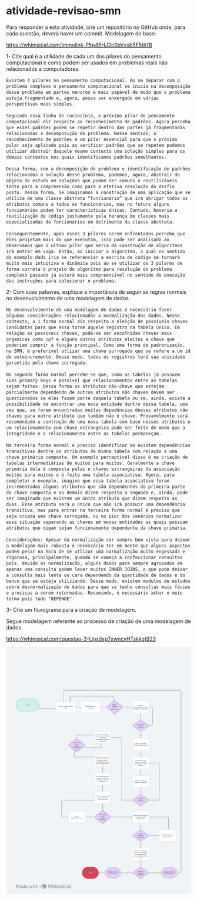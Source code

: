 # atividade-revisao-smn

Para responder a esta atividade, crie um repositório no GitHub onde, para cada questão, deverá haver um commit.
Modelagem de base:

https://whimsical.com/immolink-P5p45HJ2cSbVxsb5F5tKfB

1- Cite qual é a utilidade de cada um dos pilares do pensamento computacional e como podem ser usados em problemas reais não relacionados a computadores.

    Existem 4 pilares no pensamento computacional. Ao se deparar com o problema complexo o pensamento computacional se inicia na decomposição desse problema em partes menores e mais papável de modo que o problema esteja fragmentado e, agora, possa ser enxergado em várias perspectivas mais simples.

    Seguindo essa linha de raciocínio, o próximo pilar do pensamento computacional diz respeito ao reconhecimento de padrões. Agora perceba que esses padrões podem se repetir dentro das partes já fragmentadas relacionadas a decomposição do problema. Nesse sentido, o reconhecimento de padrões é um pilar essencial para que o próximo pilar seja aplicado pois ao verificar padrões que se repetem podemos utilizar abstrair daquele mesmo contexto uma solução simples para os demais contextos nos quais identificamos padrões semelhantes.

    Dessa forma, com a decomposição do problema e identificação de padrões relacionados a solução desse problema, podemos, agora, abstrair do objeto de estudo em soluções que podem ser comuns e reutilizáveis tanto para a compreensão como para a efetiva resolução do desfio posto. Dessa forma, Se imaginamos a construção de uma aplicação que se utiliza de uma classe abstrata “funcionário” que irá abrigar todos os atributos comuns a todos os funcionários, mas no futuro alguns funcionários podem ter características únicas. Contudo, haveria a reutilização de código justamente pela herança de classes mais especializadas de funcionários em detrimento da classe abstrata.
     
    Consequentemente, após esses 3 pilares serem enfrentados perceba que eles projetam mais do que executam, isso pode ser analisado ao observamos que o ultimo pilar que seria da construção de algoritmos irá entrar em voga. Então, ao iniciar o algoritmo, o qual no sentido do exemplo dado iria se referenciar a escrita de código se tornará muito mais intuitiva e dinâmica pois ao se utilizar os 3 pilares de forma correta o projeto do algoritmo para resolução do problema complexo passado já estará mais compreensível no sentido de execução das instruções para solucionar o problema.


2- Com suas palavras, explique a importância de seguir as regras normais no desenvolvimento de uma modelagem de dados.

    No desenvolvimento de uma modelagem de dados é necessário fazer algumas considerações relacionadas a normalização dos dados. Nesse contexto, a 1 forma normal diz respeito a eleição de possíveis chaves candidatas para que essa torne aquele registro na tabela único. Em relação as possiveis chaves, pode-se ser escolhidas chaves mais organicas como cpf e alguns outros atributos eleitos a chave que poderiam cumprir a função principal. Como uma forma de padronização, na SMN, é preferível utlizar uma chave surrogada que se refere a um id de autoincremento. Desse modo, todos os registros terá sua unicidade garantida pela chave surrogada.  

    Na segunda forma normal percebe-se que, como as tabelas já possuem suas primary keys é possível que relacionamentos entre as tabelas sejam feitos. Dessa forma os atributos não-chave que estejam parcialmente dependendo de outros atributos não chaves devem ser questionados se eles fazem parte daquela tabela ou se, ainda, existe a possibilidade de encontrar uma nova entidade dentro dessa tabela, uma vez que, se forem encontradas muitas depedências desses atributos não chaves para outro atributo que também não é chave. Provavelmente será recomendado a contrução de uma nova tabela com base nesses atributos e um relacionamento com chave estrangeira pode ser feito de modo que a integridade e o relacionamento entre as tabelas permaneçam. 

    Na terceira forma normal é preciso identificar se existem dependências transitivas dentre os atributos da minha tabela com relação a uma chave primária composta. Um exemplo perceptível disso é na criação de tabelas intermediárias de muitos para muitos. Geralmente a chave primária dela é composta pelas n chaves estrangeiras da associação muitos para muitos e é feita uma tabela associativa. Agora, para completar o exemplo, imagine que essa tabela associativa foram incrementados alguns atributos que são dependentes da primeira parte da chave composta e os demais dizem respeito a segunda e, ainda, pode ser imaginado que existem um único atributo que dizem respeito as duas. Esse atributo será o único que não irá possuir uma dependência transitiva, mas para entrar na terceira forma normal é preciso que seja criada uma chave surrogada, ou no pior dos cenários normalizar essa situação separando as chaves em novas entidades as quais possuam atributos que digam sejam funcionamente dependente da chave primária. 

    Considerações: Apesar da normalização ser sempre bem vista para deixar a modelagem mais robusta é necessário ter em mente que alguns aspectos podem pesar na hora de se utlizar uma normalização muito engessada e rigorosa, principalmente, quando se começa a confeccionar consultas pois, devido as normalização, alguns dados para sempre agrupados em apenas uma consulta podem levar muitos INNER JOINS, o que pode deixar a consulta mais lenta ou cara dependendo da quantidade de dados e do banco que se esteja utilziando. Desse modo, existem modulos de estudos sobre desnormalização de dados para que se tenha consultas mais fácies e precisas a serem retornadas. Resumindo, é necessário achar o meio termo pois tudo "DEPENDE".  
    


3- Crie um fluxograma para a criação de modelagem.

Segue modelagem referente ao processo de criação de uma modelagem de dados. 

https://whimsical.com/questao-3-Upxdxp7xwncvHTskkgt923
     
![Fluxograma](Questao3.png)
 


